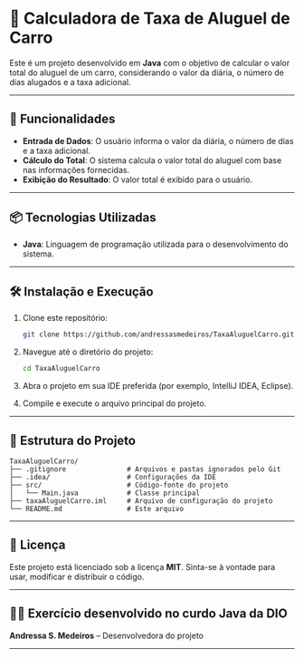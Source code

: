 # 🚗 Calculadora de Taxa de Aluguel de Carro

Este é um projeto desenvolvido em **Java** com o objetivo de calcular o valor total do aluguel de um carro, considerando o valor da diária, o número de dias alugados e a taxa adicional.

---

## 🚀 Funcionalidades

- **Entrada de Dados**: O usuário informa o valor da diária, o número de dias e a taxa adicional.
- **Cálculo do Total**: O sistema calcula o valor total do aluguel com base nas informações fornecidas.
- **Exibição do Resultado**: O valor total é exibido para o usuário.

---

## 📦 Tecnologias Utilizadas

- **Java**: Linguagem de programação utilizada para o desenvolvimento do sistema.

---

## 🛠️ Instalação e Execução

1. Clone este repositório:
   ```bash
   git clone https://github.com/andressasmedeiros/TaxaAluguelCarro.git
   ```

2. Navegue até o diretório do projeto:
   ```bash
   cd TaxaAluguelCarro
   ```

3. Abra o projeto em sua IDE preferida (por exemplo, IntelliJ IDEA, Eclipse).

4. Compile e execute o arquivo principal do projeto.

---

## 📂 Estrutura do Projeto

```
TaxaAluguelCarro/
├── .gitignore               # Arquivos e pastas ignorados pelo Git
├── .idea/                   # Configurações da IDE
├── src/                     # Código-fonte do projeto
│   └── Main.java            # Classe principal
├── taxaAluguelCarro.iml     # Arquivo de configuração do projeto
└── README.md                # Este arquivo
```

---

## 📄 Licença

Este projeto está licenciado sob a licença **MIT**. Sinta-se à vontade para usar, modificar e distribuir o código.

---

## 👩‍💻 Exercício desenvolvido no curdo Java da DIO

**Andressa S. Medeiros** – Desenvolvedora do projeto

---

